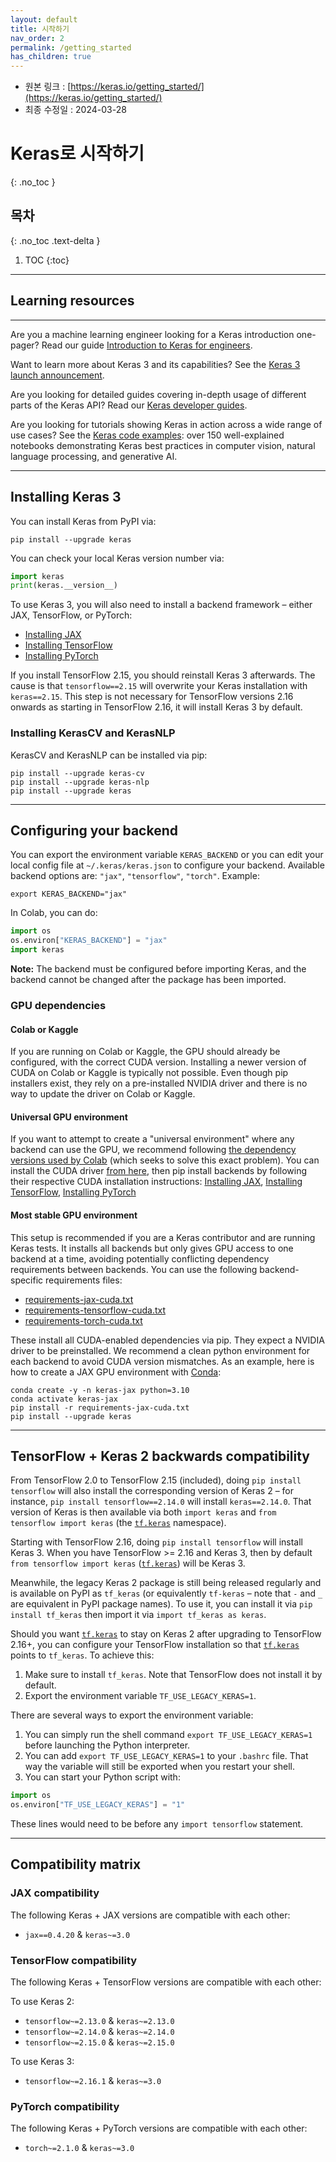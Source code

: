 ```yaml
---
layout: default
title: 시작하기
nav_order: 2
permalink: /getting_started
has_children: true
---
```


* 원본 링크 : [https://keras.io/getting_started/](https://keras.io/getting_started/)
* 최종 수정일 : 2024-03-28

# Keras로 시작하기
{: .no_toc }

## 목차
{: .no_toc .text-delta }

1. TOC
{:toc}

---

## Learning resources
------------------

Are you a machine learning engineer looking for a Keras introduction one-pager? Read our guide [Introduction to Keras for engineers](/getting_started/intro_to_keras_for_engineers/).

Want to learn more about Keras 3 and its capabilities? See the [Keras 3 launch announcement](/keras_3/).

Are you looking for detailed guides covering in-depth usage of different parts of the Keras API? Read our [Keras developer guides](/guides/).

Are you looking for tutorials showing Keras in action across a wide range of use cases? See the [Keras code examples](/examples/): over 150 well-explained notebooks demonstrating Keras best practices in computer vision, natural language processing, and generative AI.

----

## Installing Keras 3

You can install Keras from PyPI via:

```shell
pip install --upgrade keras
```

You can check your local Keras version number via:

```python
import keras
print(keras.__version__)
```

To use Keras 3, you will also need to install a backend framework – either JAX, TensorFlow, or PyTorch:

*   [Installing JAX](https://jax.readthedocs.io/en/latest/installation.html)
*   [Installing TensorFlow](https://www.tensorflow.org/install)
*   [Installing PyTorch](https://pytorch.org/get-started/locally/)

If you install TensorFlow 2.15, you should reinstall Keras 3 afterwards. The cause is that `tensorflow==2.15` will overwrite your Keras installation with `keras==2.15`. This step is not necessary for TensorFlow versions 2.16 onwards as starting in TensorFlow 2.16, it will install Keras 3 by default.

### Installing KerasCV and KerasNLP

KerasCV and KerasNLP can be installed via pip:

```shell
pip install --upgrade keras-cv
pip install --upgrade keras-nlp
pip install --upgrade keras
```

----

## Configuring your backend

You can export the environment variable `KERAS_BACKEND` or you can edit your local config file at `~/.keras/keras.json` to configure your backend. Available backend options are: `"jax"`, `"tensorflow"`, `"torch"`. Example:

```
export KERAS_BACKEND="jax"
```

In Colab, you can do:

```python
import os
os.environ["KERAS_BACKEND"] = "jax"
import keras
```

**Note:** The backend must be configured before importing Keras, and the backend cannot be changed after the package has been imported.

### GPU dependencies

#### Colab or Kaggle

If you are running on Colab or Kaggle, the GPU should already be configured, with the correct CUDA version. Installing a newer version of CUDA on Colab or Kaggle is typically not possible. Even though pip installers exist, they rely on a pre-installed NVIDIA driver and there is no way to update the driver on Colab or Kaggle.

#### Universal GPU environment

If you want to attempt to create a "universal environment" where any backend can use the GPU, we recommend following [the dependency versions used by Colab](https://colab.sandbox.google.com/drive/13cpd3wCwEHpsmypY9o6XB6rXgBm5oSxu) (which seeks to solve this exact problem). You can install the CUDA driver [from here](https://developer.nvidia.com/cuda-downloads), then pip install backends by following their respective CUDA installation instructions: [Installing JAX](https://jax.readthedocs.io/en/latest/installation.html), [Installing TensorFlow](https://www.tensorflow.org/install), [Installing PyTorch](https://pytorch.org/get-started/locally/)

#### Most stable GPU environment

This setup is recommended if you are a Keras contributor and are running Keras tests. It installs all backends but only gives GPU access to one backend at a time, avoiding potentially conflicting dependency requirements between backends. You can use the following backend-specific requirements files:

*   [requirements-jax-cuda.txt](https://github.com/keras-team/keras/blob/master/requirements-jax-cuda.txt)
*   [requirements-tensorflow-cuda.txt](https://github.com/keras-team/keras/blob/master/requirements-tensorflow-cuda.txt)
*   [requirements-torch-cuda.txt](https://github.com/keras-team/keras/blob/master/requirements-torch-cuda.txt)

These install all CUDA-enabled dependencies via pip. They expect a NVIDIA driver to be preinstalled. We recommend a clean python environment for each backend to avoid CUDA version mismatches. As an example, here is how to create a JAX GPU environment with [Conda](https://docs.conda.io/en/latest/):

```shell
conda create -y -n keras-jax python=3.10
conda activate keras-jax
pip install -r requirements-jax-cuda.txt
pip install --upgrade keras
```

----

## TensorFlow + Keras 2 backwards compatibility

From TensorFlow 2.0 to TensorFlow 2.15 (included), doing `pip install tensorflow` will also install the corresponding version of Keras 2 – for instance, `pip install tensorflow==2.14.0` will install `keras==2.14.0`. That version of Keras is then available via both `import keras` and `from tensorflow import keras` (the [`tf.keras`](https://www.tensorflow.org/api_docs/python/tf/keras) namespace).

Starting with TensorFlow 2.16, doing `pip install tensorflow` will install Keras 3. When you have TensorFlow >= 2.16 and Keras 3, then by default `from tensorflow import keras` ([`tf.keras`](https://www.tensorflow.org/api_docs/python/tf/keras)) will be Keras 3.

Meanwhile, the legacy Keras 2 package is still being released regularly and is available on PyPI as `tf_keras` (or equivalently `tf-keras` – note that `-` and `_` are equivalent in PyPI package names). To use it, you can install it via `pip install tf_keras` then import it via `import tf_keras as keras`.

Should you want [`tf.keras`](https://www.tensorflow.org/api_docs/python/tf/keras) to stay on Keras 2 after upgrading to TensorFlow 2.16+, you can configure your TensorFlow installation so that [`tf.keras`](https://www.tensorflow.org/api_docs/python/tf/keras) points to `tf_keras`. To achieve this:

1.  Make sure to install `tf_keras`. Note that TensorFlow does not install it by default.
2.  Export the environment variable `TF_USE_LEGACY_KERAS=1`.

There are several ways to export the environment variable:

1.  You can simply run the shell command `export TF_USE_LEGACY_KERAS=1` before launching the Python interpreter.
2.  You can add `export TF_USE_LEGACY_KERAS=1` to your `.bashrc` file. That way the variable will still be exported when you restart your shell.
3.  You can start your Python script with:

```python
import os
os.environ["TF_USE_LEGACY_KERAS"] = "1"
```

These lines would need to be before any `import tensorflow` statement.

----

## Compatibility matrix

### JAX compatibility

The following Keras + JAX versions are compatible with each other:

*   `jax==0.4.20` & `keras~=3.0`

### TensorFlow compatibility

The following Keras + TensorFlow versions are compatible with each other:

To use Keras 2:

*   `tensorflow~=2.13.0` & `keras~=2.13.0`
*   `tensorflow~=2.14.0` & `keras~=2.14.0`
*   `tensorflow~=2.15.0` & `keras~=2.15.0`

To use Keras 3:

*   `tensorflow~=2.16.1` & `keras~=3.0`

### PyTorch compatibility

The following Keras + PyTorch versions are compatible with each other:

*   `torch~=2.1.0` & `keras~=3.0`